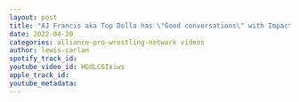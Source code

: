 ```yaml
---
layout: post
title: "AJ Francis aka Top Dolla has \"Good conversations\" with Impact; Former Impact star to make NJPW debut"
date: 2022-04-20
categories: alliance-pro-wrestling-network videos
author: lewis-carlan
spotify_track_id: 
youtube_video_id: HGdLC6Ixiws
apple_track_id: 
youtube_metadata: 
---
```

